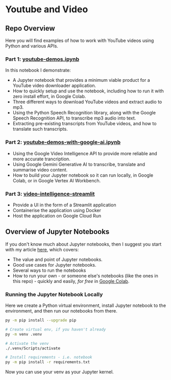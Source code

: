 # Youtube and Video

## Repo Overview

Here you will find examples of how to work with YouTube videos using Python and various APIs. 

### Part 1: [youtube-demos.ipynb](src/notebooks/youtube-demos.ipynb)

In this notebook I demonstrate:

- A Jupyter notebook that provides a minimum viable product for a YouTube video downloader application.
- How to quickly setup and use the notebook, including how to run it with zero install effort, in Google Colab.
- Three different ways to download YouTube videos and extract audio to mp3.
- Using the Python Speech Recognition library, along with the Google Speech Recognition API, to transcribe mp3 audio into text.
- Extracting pre-existing transcripts from YouTube videos, and how to translate such transcripts.

### Part 2: [youtube-demos-with-google-ai.ipynb](src/notebooks/youtube-demos-with-google-ai.ipynb)

- Using the Google Video Intelligence API to provide more reliable and more accurate trancription.
- Using Google Gemini Generative AI to transcribe, translate and summarise video content.
- How to build your Jupyter notebook so it can run locally, in Google Colab, or in Google Vertex AI Workbench.

### Part 3: [video-intelligence-streamlit](src/video-intelligence-streamlit/)

- Provide a UI in the form of a Streamlit application
- Containerise the application using Docker
- Host the application on Google Cloud Run

## Overview of Jupyter Notebooks

If you don't know much about Jupyter notebooks, then I suggest you start with my article [here](https://medium.com/python-in-plain-english/five-ways-to-run-jupyter-labs-and-notebooks-23209f71e5c0), which covers:

- The value and point of Jupyter notebooks.
- Good use cases for Jupyter notebooks.
- Several ways to run the notebooks
- How to run your own - or someone else's notebooks (like the ones in this repo) - quickly and easily, _for free_ in [Google Colab](https://colab.research.google.com/).

### Running the Jupyter Notebook Locally

Here we create a Python virtual environment, install Jupyter notebook to the environment, and then run our notebooks from there.

```bash
py -m pip install --upgrade pip

# Create virtual env, if you haven't already
py -m venv .venv

# Activate the venv
./.venv/Scripts/activate

# Install requirements - i.e. notebook
py -m pip install -r requirements.txt
```

Now you can use your venv as your Jupyter kernel.

